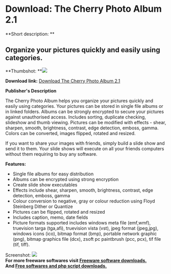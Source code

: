 # Download: The Cherry Photo Album 2.1

**Short description: **

## Organize your pictures quickly and easily using categories.

  
**Thumbshot: **![](http://www.freewarefiles.com/screenshot/cherryphotoalbum_md.gif)   
  
**Download link:** [Download The Cherry Photo Album 2.1](http://freesoftwares.boysofts.com/The-Cherry-Photo-Album_program_19364.html)  
  

**Publisher's Description**  
  

The Cherry Photo Album helps you organize your pictures quickly and easily
using categories. Your pictures can be stored in single file albums or in
linked folders. Albums can be strongly encrypted to secure your pictures
against unauthorised access. Includes sorting, duplicate checking, slideshow
and thumb viewing. Pictures can be modified with effects - shear, sharpen,
smooth, brightness, contrast, edge detection, emboss, gamma. Colors can be
converted, images flipped, rotated and resized.

If you want to share your images with friends, simply build a slide show and
send it to them. Your slide shows will execute on all your friends computers
without them requiring to buy any software.

**Features:**

  * Single file albums for easy distribution 
  * Albums can be encrypted using strong encryption 
  * Create slide show executables 
  * Effects include shear, sharpen, smooth, brightness, contrast, edge detection, emboss, gamma 
  * Colour conversion to negative, gray or colour reduction using Floyd Steinberg Dither or Quantize 
  * Pictures can be flipped, rotated and resized 
  * Includes caption, memo, date fields 
  * Picture formats supported includes windows meta file (emf,wmf), truevision targa (tga,afi), truevision vista (vst), jpeg format (jpeg,jpg), windows icons (ico), bitmap format (bmp), portable network graphic (png), bitmap graphics file (dcx), zsoft pc paintbrush (pcc, pcx), tif file (tif, tiff). 

  
  
Screenshot: ![](http://www.freewarefiles.com/screenshot/cherryphotoalbum.gif)  
**For more freeware softwares visit [Freeware software downloads.](http://freesoftwares.boysofts.com/)**   
**And [Free softwares and php script downloads.](http://www.boysofts.com/)**

